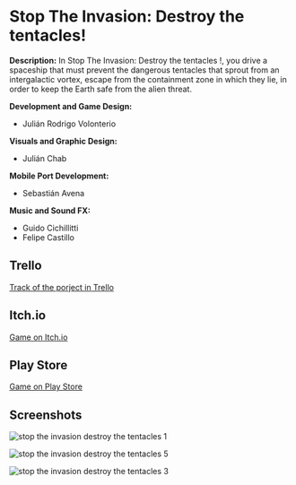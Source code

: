 # Stop The Invasion: Destroy the tentacles!

__Description:__ In Stop The Invasion: Destroy the tentacles !, you drive a spaceship that must prevent the dangerous tentacles that sprout from an intergalactic vortex, escape from the containment zone in which they lie, in order to keep the Earth safe from the alien threat.

__Development and Game Design:__

* Julián Rodrigo Volonterio

__Visuals and Graphic Design:__

* Julián Chab

__Mobile Port Development:__

* Sebastián Avena

__Music and Sound FX:__

* Guido Cichillitti
* Felipe Castillo

## Trello

[Track of the porject in Trello](https://trello.com/b/00l19Nm5/sti-destroy-the-tentacles)

## Itch.io

[Game on Itch.io](https://aniluj.itch.io/stop-the-invasion-destroy-the-tentacles)

## Play Store

[Game on Play Store](https://play.google.com/store/apps/details?id=com.Aniluj.STI_Destroy_The_Tentacles)

## Screenshots

![stop the invasion destroy the tentacles 1](https://user-images.githubusercontent.com/21962457/37191677-ece8dc7e-233f-11e8-815b-ce4fd30dade7.png)

![stop the invasion destroy the tentacles 5](https://user-images.githubusercontent.com/21962457/37191696-08daaf98-2340-11e8-9c1d-f6727bec29e8.png)

![stop the invasion destroy the tentacles 3](https://user-images.githubusercontent.com/21962457/37191711-1e97fa52-2340-11e8-8531-d3f49d2af891.png)
